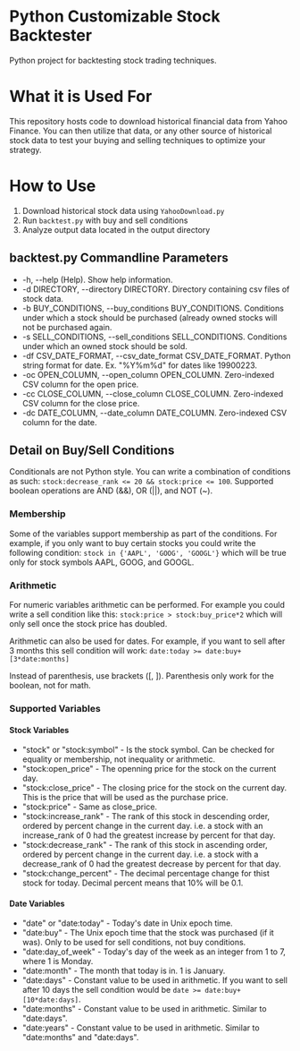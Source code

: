 # Python Customizable Stock Backtester
Python project for backtesting stock trading techniques.

# What it is Used For
This repository hosts code to download historical financial data from Yahoo Finance. You can then utilize that data, or any other source of 
historical stock data to test your buying and selling techniques to optimize your strategy.

# How to Use
1. Download historical stock data using `YahooDownload.py`
2. Run `backtest.py` with buy and sell conditions
3. Analyze output data located in the output directory

## backtest.py Commandline Parameters
- -h, --help (Help). Show help information.
- -d DIRECTORY, --directory DIRECTORY. Directory containing csv files of stock data.
-  -b BUY_CONDITIONS, --buy_conditions BUY_CONDITIONS. Conditions under which a stock should be purchased (already owned stocks will not be purchased again.
-  -s SELL_CONDITIONS, --sell_conditions SELL_CONDITIONS. Conditions under which an owned stock should be sold.
-  -df CSV_DATE_FORMAT, --csv_date_format CSV_DATE_FORMAT. Python string format for date. Ex. "%Y%m%d" for dates like 19900223.
-  -oc OPEN_COLUMN, --open_column OPEN_COLUMN. Zero-indexed CSV column for the open price.
-  -cc CLOSE_COLUMN, --close_column CLOSE_COLUMN. Zero-indexed CSV column for the close price.
-  -dc DATE_COLUMN, --date_column DATE_COLUMN. Zero-indexed CSV column for the date.

## Detail on Buy/Sell Conditions
Conditionals are not Python style. You can write a combination of conditions as such: 
`stock:decrease_rank <= 20 && stock:price <= 100`. Supported boolean operations are AND (&&), OR (||), and NOT (~).

### Membership
Some of the variables support membership as part of the conditions. For example, if you only want to buy certain stocks you could write
 the following condition: `stock in {'AAPL', 'GOOG', 'GOOGL'}` which will be true only for stock symbols AAPL, GOOG, and GOOGL.

### Arithmetic
For numeric variables arithmetic can be performed. For example you could write a sell condition like this: `stock:price > stock:buy_price*2`
 which will only sell once the stock price has doubled.

Arithmetic can also be used for dates. For example, if you want to sell after 3 months this sell condition will work: 
`date:today >= date:buy+[3*date:months]`

Instead of parenthesis, use brackets ([, ]). Parenthesis only work for the boolean, not for math.

### Supported Variables
#### Stock Variables
- "stock" or "stock:symbol" - Is the stock symbol. Can be checked for equality or membership, not inequality or arithmetic.
- "stock:open_price" - The openning price for the stock on the current day.
- "stock:close_price" - The closing price for the stock on the current day. This is the price that will be used as the purchase price.
- "stock:price" - Same as close_price.
- "stock:increase_rank" - The rank of this stock in descending order, ordered by percent change in the current day. 
i.e. a stock with an increase_rank of 0 had the greatest increase by percent for that day.
- "stock:decrease_rank" - The rank of this stock in ascending order, ordered by percent change in the current day. 
i.e. a stock with a decrease_rank of 0 had the greatest decrease by percent for that day.
- "stock:change_percent" - The decimal percentage change for thist stock for today. Decimal percent means that 10% will be 0.1.

#### Date Variables
- "date" or "date:today" - Today's date in Unix epoch time.
- "date:buy" - The Unix epoch time that the stock was purchased (if it was). Only to be used for sell conditions, not buy conditions.
- "date:day_of_week" - Today's day of the week as an integer from 1 to 7, where 1 is Monday.
- "date:month" - The month that today is in. 1 is January.
- "date:days" - Constant value to be used in arithmetic. If you want to sell after 10 days the sell condition would be 
`date >= date:buy+[10*date:days]`.
- "date:months" - Constant value to be used in arithmetic. Similar to "date:days".
- "date:years" - Constant value to be used in arithmetic. Similar to "date:months" and "date:days".
